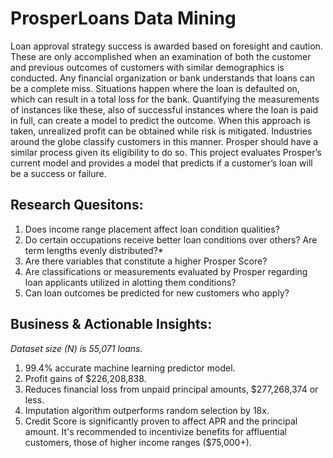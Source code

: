 # ProsperLoans Data Mining
Loan approval strategy success is awarded based on foresight and caution. These are only accomplished when an examination of both the customer and previous outcomes of customers with similar demographics is conducted. Any financial organization or bank understands that loans can be a complete miss. Situations happen where the loan is defaulted on, which can result in a total loss for the bank. Quantifying the measurements of instances like these, also of successful instances where the loan is paid in full, can create a model to predict the outcome. When this approach is taken, unrealized profit can be obtained while risk is mitigated. Industries around the globe classify customers in this manner. Prosper should have a similar process given its eligibility to do so. This project evaluates Prosper’s current model and provides a model that predicts if a customer’s loan will be a success or failure.

## Research Quesitons:
1. Does income range placement affect loan condition qualities?
2. Do certain occupations receive better loan conditions over others? Are term lengths evenly distributed?*
3. Are there variables that constitute a higher Prosper Score?
4. Are classifications or measurements evaluated by Prosper regarding loan applicants utilized in alotting them conditions?
5. Can loan outcomes be predicted for new customers who apply?

## Business & Actionable Insights:
*Dataset size (N) is 55,071 loans.*
1. 99.4% accurate machine learning predictor model.
2. Profit gains of $226,208,838.
3. Reduces financial loss from unpaid principal amounts, $277,268,374 or less.
4. Imputation algorithm outperforms random selection by 18x.
5. Credit Score is significantly proven to affect APR and the principal amount. It's recommended to incentivize benefits for affluential customers, those of higher income ranges ($75,000+).

